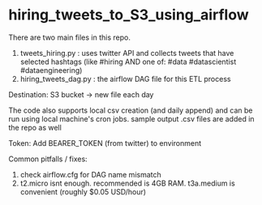 # hiring_tweets_to_S3_using_airflow

There are two main files in this repo.
1. tweets_hiring.py : uses twitter API and collects tweets that have selected hashtags (like #hiring AND one of: #data #datascientist #dataengineering)
2. hiring_tweets_dag.py : the airflow DAG file for this ETL process

Destination: S3 bucket -> new file each day

The code also supports local csv creation (and daily append) and can be run using local machine's cron jobs. sample output .csv files are added in the repo as well

Token:
Add BEARER_TOKEN (from twitter) to environment

Common pitfalls / fixes:
1. check airflow.cfg for DAG name mismatch
2. t2.micro isnt enough. recommended is 4GB RAM. t3a.medium is convenient (roughly $0.05 USD/hour)

